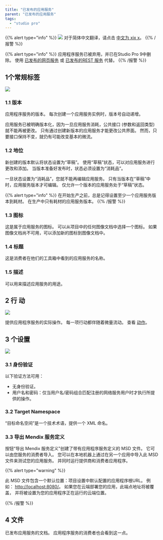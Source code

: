 ```yaml
---
title: "已发布的应用服务"
parent: "已发布的应用服务"
tags:
  - "studio pro"
---
```


{{% alert type="info" %}}
<img src="attachments/chinese-translation/china.png" style="display: inline-block; margin: 0" /> 对于简体中文翻译，请点击 [中文为 xix x](https://cdn.mendix.tencent-cloud.com/documentation/refguide8/published-app-service.pdf)。
{{% /报警 %}}

{{% alert type="info" %}}
应用程序服务已被弃用，并已在Studio Pro 9中删除。 使用 [已发布的网页服务](published-web-services) 或 [已发布的REST 服务](published-rest-services) 代替。
{{% /报警 %}}

## 1个常规标签

![](attachments/16713718/16843916.png)

### 1.1 版本

应用程序服务的版本。 每次创建一个应用服务实例时，版本号自动递增。

应用服务已被明确版本化，因为一旦应用服务消耗，公共接口 (参数和返回类型) 就不能再被更改。 只有通过创建新版本的应用服务才能更改公共界面。 然而，只要接口保持不变，就仍有可能改变基本的微流。

### 1.2 地位

新创建的版本默认将状态设置为“草稿”。 使用“草稿”状态，可以对应用服务进行更改和添加。 当版本准备好发布时，状态必须设置为“消耗品”。

一旦状态设置为“消耗品”，您就不能再编辑应用服务。 只有当版本在“草稿”中时，应用服务版本才可编辑。 仅允许一个版本的应用服务处于“草稿”状态。

{{% alert type="info" %}}
在开始生产之前，总是记得设置至少一个应用服务版本到耗材。 在生产中只有耗材的应用服务版本。
{{% /报警 %}}

### 1.3 图标

这是属于应用服务的图标。 可以从项目中的任何图像文档中选择一个图标。 如果图像文档尚不可用，可以添加新的图标到图像文档中。

### 1.4 标题

这是消费者在他们的工具箱中看到的应用服务的名称。

### 1.5 描述

可以用来描述应用服务的用途。

## 2 行 动

![](attachments/16713718/16843915.png)

提供应用程序服务的实际操作。 每一项行动都伴随着微量流动。 查看 [动作](actions)。

## 3 个设置

![](attachments/16713718/16843914.png)

### 3.1 身份验证

以下验证方法可用：

*   无身份验证。
*   用户名和密码：仅当用户名/密码组合匹配注册的网络服务用户时才执行所提供的操作。

### 3.2 Target Namespace

“目标命名空间”是一个技术术语，提供一个 XML 命名。

### 3.3 导出 Mendix 服务定义

按钮“导出 Mendix 服务定义”创建了带有应用程序服务定义的 MSD 文件。 它可以由您服务的消费者导入。 您可以在本地机器上通过在另一个应用中导入此 MSD 文件来测试您的应用服务。 并同时运行提供商和消费者应用程序。

{{% alert type="warning" %}}

此 MSD 文件包含一个默认位置：项目设置中默认配置的应用程序根URL。 例如： [http://localhost:8080/](http://localhost:8080/)。 如果您在云端部署您的应用，此端点地址将被覆盖， 并将被设置为您的应用程序正在运行的云端位置。

{{% /报警 %}}

## 4 文件

已发布应用服务的文档。 应用程序服务的消费者也会看到这一点。
